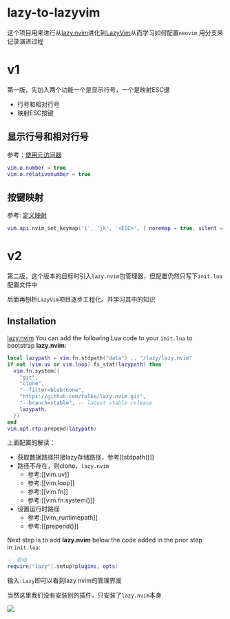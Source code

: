 # lazy-to-lazyvim
这个项目用来进行从[lazy.nvim](https://github.com/folke/lazy.nvim)进化到[LazyVim](https://github.com/LazyVim/LazyVim)从而学习如何配置`neovim`
用分支来记录演进过程

# v1

第一版，先加入两个功能一个是显示行号，一个是映射ESC键
- 行号和相对行号
- 映射ESC按键

## 显示行号和相对行号

参考：[使用元访问器](https://github.com/glepnir/nvim-lua-guide-zh#%E4%BD%BF%E7%94%A8%E5%85%83%E8%AE%BF%E9%97%AE%E5%99%A8)

```lua
vim.o.number = true
vim.o.relativenumber = true
```
## 按键映射

参考: [定义映射](https://github.com/glepnir/nvim-lua-guide-zh#%E5%AE%9A%E4%B9%89%E6%98%A0%E5%B0%84)
```lua
vim.api.nvim_set_keymap('i', 'jk', '<ESC>', { noremap = true, silent = true })
```

# v2

第二版，这个版本的目标时引入`lazy.nvim`包管理器，但配置仍然只写下`init.lua`配置文件中

后面再刨析`LazyVim`项目逐步工程化。并学习其中的知识

## Installation
[lazy.nvim](https://github.com/folke/lazy.nvim#-installation)
You can add the following Lua code to your `init.lua` to bootstrap **lazy.nvim**:

```lua
local lazypath = vim.fn.stdpath("data") .. "/lazy/lazy.nvim"
if not (vim.uv or vim.loop).fs_stat(lazypath) then
  vim.fn.system({
    "git",
    "clone",
    "--filter=blob:none",
    "https://github.com/folke/lazy.nvim.git",
    "--branch=stable", -- latest stable release
    lazypath,
  })
end
vim.opt.rtp:prepend(lazypath)
```
上面配置的解读：
- 获取数据路径拼接lazy存储路径，参考[[stdpath()]]
- 路径不存在，则clone，`lazy.nvim`
	- 参考:[[vim.uv]]
	- 参考:[[vim.loop]]
	- 参考:[[vim.fn]]
	- 参考:[[vim.fn.system()]]
- 设置运行时路径
	- 参考:[[vim_runtimepath]]
	- 参考:[[prepend()]]

Next step is to add **lazy.nvim** below the code added in the prior step in `init.lua`:

```lua
-- 启动
require("lazy").setup(plugins, opts)
```

输入`:Lazy`即可以看到lazy.nvim的管理界面

当然这里我们没有安装别的插件，只安装了`lazy.nvim`本身

![](https://taengsic.com/img/20240518222428_image.png)
